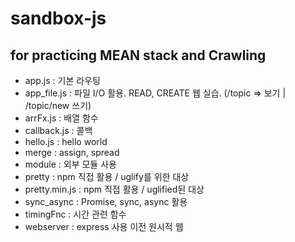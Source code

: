 # sandbox-js

## for practicing MEAN stack and Crawling

- app.js : 기본 라우팅
- app_file.js : 파일 I/O 활용. READ, CREATE 웹 실습. (/topic => 보기 | /topic/new 쓰기)
- arrFx.js : 배열 함수
- callback.js : 콜백
- hello.js : hello world
- merge : assign, spread
- module : 외부 모듈 사용
- pretty : npm 직접 활용 / uglify를 위한 대상
- pretty.min.js : npm 직접 활용 / uglified된 대상
- sync_async : Promise, sync, async 활용
- timingFnc : 시간 관련 함수
- webserver : express 사용 이전 원시적 웹
